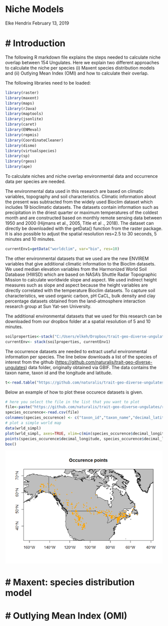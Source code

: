 Niche Models
================
Elke Hendrix
February 13, 2019

\# Introduction
===============

The following R markdown file explains the steps needed to calculate niche overlap between 154 Ungulates. Here we explain two different approaches to calculate the niche per species (i) Maxent species distribution models and (ii) Outlying Mean Index (OMI) and how to calculate their overlap.

The following libraries need to be loaded:

``` r
library(raster)
library(maxent)
library(maps)
library(rJava) 
library(maptools)
library(jsonlite)
library(caret)
library(ENMeval)
library(repmis)
library(CoordinateCleaner)
library(dismo) 
library(virtualspecies)
library(sp)
library(rgeos)
library(ape)
```

To calculate niches and niche overlap environmental data and occurrence data per species are needed.

The environmental data used in this research are based on climatic variables, topography and soil characteristics. Climatic information about the present was subtracted from the widely used Bioclim dataset which includes 19 bioclimatic datasets. The datasets contain information such as precipitation in the driest quarter or maximum temperatures of the coldest month and are constructed based on monthly remote sensing data between 1950 and 2000 (Hijmans et al., 2005, Title et al ., 2018). The dataset can directly be downloaded with the getData() function from the raster package. It is also possible to adjust the spatial resolution res=2.5 to 30 seconds, 5 minutes and 10 minutes.

``` r
currentEnv1=getData("worldclim", var="bio", res=10)
```

The other environmental datasets that we used are the new ENVIREM variables that give additional climatic information to the Bioclim datasets. We used median elevation variables from the Harmonized World Soil Database (HWSD) which are based on NASA’s Shuttle Radar Topographic Mission to calculate worldwide slope and aspect. We used indirect height measures such as slope and aspect because the height variables are directly correlated with the temperature Bioclim datasets. To capture soil characteristics, we used organic carbon, pH CaCL, bulk density and clay percentage datasets obtained from the land-atmosphere interaction research group at Sun Yat-sen University.

The additional environmental datasets that we used for this research can be downloaded from our dropbox folder at a spatial resolution of 5 and 10 minutes.

``` r
soilproperties<-stack("C:/Users/elkeh/Dropbox/trait-geo-diverse-ungulates/Input_Datasets/Abiotic_Data/10_deg/Totalstack.tif")
currentEnv<- stack(soilproperties, currentEnv1)
```

The occurrence datasets are needed to extract useful environmental information per species. The line below downloads a list of the species of interest from the github (<https://github.com/naturalis/trait-geo-diverse-ungulates>) data folder, originally obtained via GBIF. The data contains the taxon name, taxon id and the longitude and latitude.

``` r
t<-read.table("https://github.com/naturalis/trait-geo-diverse-ungulates/raw/master/data/filtered/taxa.txt", header = FALSE, sep = "", dec = ".")
```

Below an example of how to plot these occurece datasets is given.

``` r
# here you select the file in the list that you want to plot
file<-paste("https://github.com/naturalis/trait-geo-diverse-ungulates/raw/master/data/filtered/", t[5,1], sep = "")
species_occurence<-read.csv(file)
colnames(species_occurence) <- c("taxon_id","taxon_name","decimal_latitude","decimal_longitude")
# plot a simple world map
data(wrld_simpl)
plot(wrld_simpl, axes=TRUE, xlim=c(min(species_occurence$decimal_longitude)-5,max(species_occurence$decimal_longitude)+5), ylim=c(min(species_occurence$decimal_latitude)-5,max(species_occurence$decimal_latitude)+5), fill=TRUE, col="grey", main= "Occurence points")
points(species_occurence$decimal_longitude, species_occurence$decimal_latitude, col="orange", pch=20, cex=0.75)
box()
```

![](Nich_Overlap_files/figure-markdown_github/unnamed-chunk-5-1.png)

\# Maxent: species distribution model
=====================================

\# Outlying Mean Index (OMI)
============================
